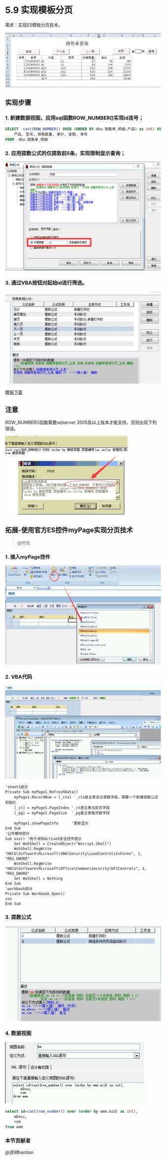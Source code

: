 # 5.9 实现模板分页
需求：实现ES模板分页技术。

![](./5.9.1.gif)

## 实现步骤
### 1. 新建数据视图，应用sql函数ROW_NUMBER()实现id连号；

```sql
SELECT  cast(ROW_NUMBER() OVER (ORDER BY dbo.销售单_明细.产品) as int) AS 自增列, 
	产品, 型号, 销售数量, 单价, 金额, 单号
FROM  dbo.销售单_明细
```

### 2. 应用提数公式的仅提取前5条，实现限制显示查询；

![](./5.9.4.png)

### 3. 通过VBA按钮对起始id进行筛选。

![](./5.9.3.png)

<a href="./5.9.rar" download>模板下载</a>

## 注意
ROW_NUMBER()函数需要sqlserver 2005及以上版本才能支持，否则出现下列错误。

![](./5.9.2.png)

## 拓展-使用官方ES控件myPage实现分页技术
> @村长

### 1. 插入myPage控件

![](./5.9.8.png)

### 2. VBA代码

![](./5.9.6.png)

```VB 
'sheet1部分
Private Sub myPage1_RefreshData() 
    myPage1.RecordNum = [_cta] '_cta是主表总记录数字段，需要一个新建提数公式初始化
    [_ct] = myPage1.PageIndex '_ct是主表当前页字段
    [_pg] = myPage1.PageSize  '_pg是主表每页数字段
    
    myPage1.showPageInfo      '更新显示
End Sub
'公共模块部分
Sub xxx() '用于消除ActiveX安全控件提示
    Set WshShell = CreateObject("Wscript.Shell")
    WshShell.RegWrite "HKCU\Software\Microsoft\VBA\Security\LoadControlsInForms", 1, "REG_DWORD"
    WshShell.RegWrite "HKCU\Software\Microsoft\Office\Common\Security\UFIControls", 1, "REG_DWORD"
    Set WshShell = Nothing
End Sub
'workbook部分
Private Sub Workbook_Open()
xxx
End Sub
```

### 3. 提数公式

![](./5.9.7.png)

### 4. 数据视图

![](./5.9.5.png)
```sql
select id=cast(row_number() over (order by wmm.mid) as int),
    mDesc,
    rem
from wmm
```

### 本节贡献者
*@昆明haotian*
